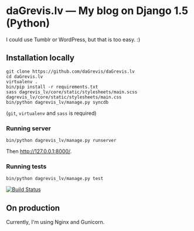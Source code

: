# daGrevis.lv — My blog on Django 1.5 (Python)

I could use Tumblr or WordPress, but that is too easy. :)

## Installation locally

    git clone https://github.com/daGrevis/daGrevis.lv
    cd daGrevis.lv
    virtualenv .
    bin/pip install -r requirements.txt
    sass dagrevis_lv/core/static/stylesheets/main.scss dagrevis_lv/core/static/stylesheets/main.css
    bin/python dagrevis_lv/manage.py syncdb

(`git`, `virtualenv` and `sass` is required)

### Running server

    bin/python dagrevis_lv/manage.py runserver

Then <http://127.0.0.1:8000/>.

### Running tests

    bin/python dagrevis_lv/manage.py test

[![Build Status](https://travis-ci.org/daGrevis/daGrevis.lv.png?branch=master)](https://travis-ci.org/daGrevis/daGrevis.lv)

## On production

Currently, I'm using Nginx and Gunicorn.
